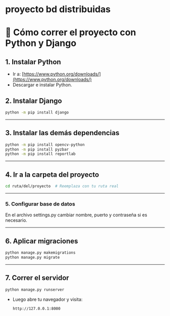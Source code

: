 # proyecto bd distribuidas


# 🚀 Cómo correr el proyecto con Python y Django

## 1. Instalar Python
- Ir a: [https://www.python.org/downloads/](https://www.python.org/downloads/)
- Descargar e instalar Python.


## 2. Instalar Django

```bash
python -m pip install django
```

---

## 3. Instalar las demás dependencias

```bash
python -m pip install opencv-python
python -m pip install pyzbar
python -m pip install reportlab
```

---

## 4. Ir a la carpeta del proyecto

```bash
cd ruta/del/proyecto  # Reemplaza con tu ruta real
```

---

### 5. Configurar base de datos

En el archivo settings.py cambiar nombre, puerto y contraseña si es necesario.

---


## 6. Aplicar migraciones

```bash
python manage.py makemigrations
python manage.py migrate
```

---

## 7. Correr el servidor

```bash
python manage.py runserver
```

- Luego abre tu navegador y visita:
  ```
  http://127.0.0.1:8000
  ```




